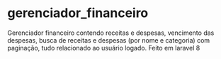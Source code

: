 # gerenciador_financeiro
Gerenciador financeiro contendo receitas e despesas, vencimento das despesas,  busca de receitas e despesas (por nome e categoria) com paginação,  tudo relacionado ao usuário logado. Feito em laravel 8
